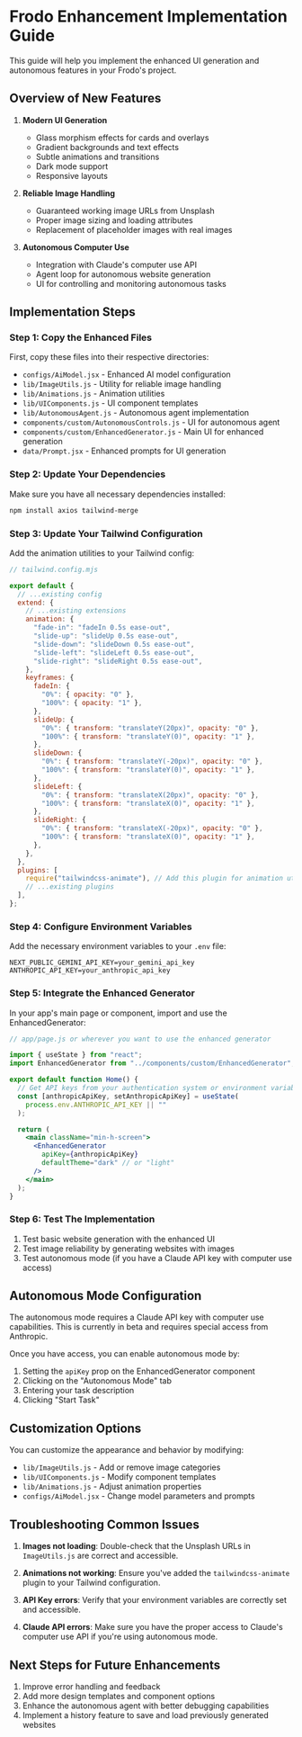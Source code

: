 # Frodo Enhancement Implementation Guide

This guide will help you implement the enhanced UI generation and autonomous features in your Frodo's project.

## Overview of New Features

1. **Modern UI Generation**

   - Glass morphism effects for cards and overlays
   - Gradient backgrounds and text effects
   - Subtle animations and transitions
   - Dark mode support
   - Responsive layouts

2. **Reliable Image Handling**

   - Guaranteed working image URLs from Unsplash
   - Proper image sizing and loading attributes
   - Replacement of placeholder images with real images

3. **Autonomous Computer Use**
   - Integration with Claude's computer use API
   - Agent loop for autonomous website generation
   - UI for controlling and monitoring autonomous tasks

## Implementation Steps

### Step 1: Copy the Enhanced Files

First, copy these files into their respective directories:

- `configs/AiModel.jsx` - Enhanced AI model configuration
- `lib/ImageUtils.js` - Utility for reliable image handling
- `lib/Animations.js` - Animation utilities
- `lib/UIComponents.js` - UI component templates
- `lib/AutonomousAgent.js` - Autonomous agent implementation
- `components/custom/AutonomousControls.js` - UI for autonomous agent
- `components/custom/EnhancedGenerator.js` - Main UI for enhanced generation
- `data/Prompt.jsx` - Enhanced prompts for UI generation

### Step 2: Update Your Dependencies

Make sure you have all necessary dependencies installed:

```bash
npm install axios tailwind-merge
```

### Step 3: Update Your Tailwind Configuration

Add the animation utilities to your Tailwind config:

```js
// tailwind.config.mjs

export default {
  // ...existing config
  extend: {
    // ...existing extensions
    animation: {
      "fade-in": "fadeIn 0.5s ease-out",
      "slide-up": "slideUp 0.5s ease-out",
      "slide-down": "slideDown 0.5s ease-out",
      "slide-left": "slideLeft 0.5s ease-out",
      "slide-right": "slideRight 0.5s ease-out",
    },
    keyframes: {
      fadeIn: {
        "0%": { opacity: "0" },
        "100%": { opacity: "1" },
      },
      slideUp: {
        "0%": { transform: "translateY(20px)", opacity: "0" },
        "100%": { transform: "translateY(0)", opacity: "1" },
      },
      slideDown: {
        "0%": { transform: "translateY(-20px)", opacity: "0" },
        "100%": { transform: "translateY(0)", opacity: "1" },
      },
      slideLeft: {
        "0%": { transform: "translateX(20px)", opacity: "0" },
        "100%": { transform: "translateX(0)", opacity: "1" },
      },
      slideRight: {
        "0%": { transform: "translateX(-20px)", opacity: "0" },
        "100%": { transform: "translateX(0)", opacity: "1" },
      },
    },
  },
  plugins: [
    require("tailwindcss-animate"), // Add this plugin for animation utilities
    // ...existing plugins
  ],
};
```

### Step 4: Configure Environment Variables

Add the necessary environment variables to your `.env` file:

```
NEXT_PUBLIC_GEMINI_API_KEY=your_gemini_api_key
ANTHROPIC_API_KEY=your_anthropic_api_key
```

### Step 5: Integrate the Enhanced Generator

In your app's main page or component, import and use the EnhancedGenerator:

```jsx
// app/page.js or wherever you want to use the enhanced generator

import { useState } from "react";
import EnhancedGenerator from "../components/custom/EnhancedGenerator";

export default function Home() {
  // Get API keys from your authentication system or environment variables
  const [anthropicApiKey, setAnthropicApiKey] = useState(
    process.env.ANTHROPIC_API_KEY || ""
  );

  return (
    <main className="min-h-screen">
      <EnhancedGenerator
        apiKey={anthropicApiKey}
        defaultTheme="dark" // or "light"
      />
    </main>
  );
}
```

### Step 6: Test The Implementation

1. Test basic website generation with the enhanced UI
2. Test image reliability by generating websites with images
3. Test autonomous mode (if you have a Claude API key with computer use access)

## Autonomous Mode Configuration

The autonomous mode requires a Claude API key with computer use capabilities. This is currently in beta and requires special access from Anthropic.

Once you have access, you can enable autonomous mode by:

1. Setting the `apiKey` prop on the EnhancedGenerator component
2. Clicking on the "Autonomous Mode" tab
3. Entering your task description
4. Clicking "Start Task"

## Customization Options

You can customize the appearance and behavior by modifying:

- `lib/ImageUtils.js` - Add or remove image categories
- `lib/UIComponents.js` - Modify component templates
- `lib/Animations.js` - Adjust animation properties
- `configs/AiModel.jsx` - Change model parameters and prompts

## Troubleshooting Common Issues

1. **Images not loading**: Double-check that the Unsplash URLs in `ImageUtils.js` are correct and accessible.

2. **Animations not working**: Ensure you've added the `tailwindcss-animate` plugin to your Tailwind configuration.

3. **API Key errors**: Verify that your environment variables are correctly set and accessible.

4. **Claude API errors**: Make sure you have the proper access to Claude's computer use API if you're using autonomous mode.

## Next Steps for Future Enhancements

1. Improve error handling and feedback
2. Add more design templates and component options
3. Enhance the autonomous agent with better debugging capabilities
4. Implement a history feature to save and load previously generated websites
